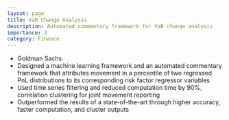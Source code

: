 ```yaml
---
layout: page
title: VaR Change Analysis
description: Automated commentary framework for VaR change analysis
importance: 3
category: Finance
---
```


- Goldman Sachs
- Designed a machine learning framework and an automated commentary framework that attributes movement in a
percentile of two regressed PnL distributions to its corresponding risk factor regressor variables
- Used time series filtering and reduced computation time by 90%, correlation clustering for joint movement reporting
- Outperformed the results of a state-of-the-art through higher accuracy, faster computation, and cluster outputs
